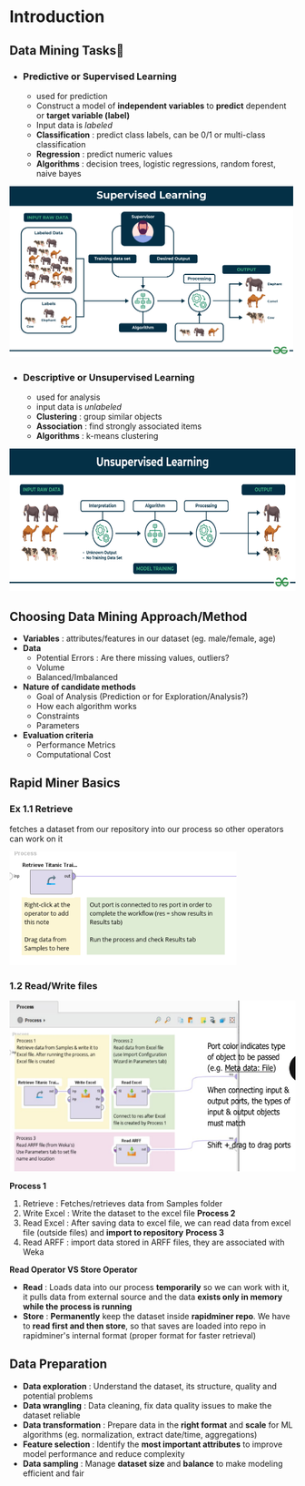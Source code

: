 # Introduction
## Data Mining Tasks💎
- ### Predictive or Supervised Learning
	- used for prediction
	- Construct a model of **independent variables** to **predict** dependent or **target variable (label)**
	- Input data is *labeled* 
	- **Classification**  : predict class labels, can be 0/1 or multi-class classification
	- **Regression** : predict numeric values
	- **Algorithms** : decision trees, logistic regressions, random forest, naive bayes
	
<img src="../../pictures/Supervised-learning.png" alt="Alt text" width="500" height="300"/>

- ### Descriptive or Unsupervised Learning
	- used for analysis
	- input data is *unlabeled*
	- **Clustering** : group similar objects
	- **Association** : find strongly associated items
	- **Algorithms** : k-means clustering

<img src="../../pictures/Unsupervised-learning.png" alt="Alt text" width="600" height="250"/>

## Choosing Data Mining Approach/Method
- **Variables** : attributes/features in our dataset (eg. male/female, age)
- **Data**
	- Potential Errors : Are there missing values, outliers?
	- Volume
	- Balanced/Imbalanced
- **Nature of candidate methods**
	- Goal of Analysis (Prediction or for Exploration/Analysis?)
	- How each algorithm works
	- Constraints
	- Parameters
- **Evaluation criteria**
	- Performance Metrics
	- Computational Cost
## Rapid Miner Basics

### Ex 1.1 Retrieve
fetches a dataset from our repository into our process so other operators can work on it

<img src="../../pictures/Retrieve.png" alt="Alt text" width="400" height="200"/>

### 1.2 Read/Write files

<img src="../../pictures/Read-and-write-files.png" alt="Alt text" width="550" height="300"/>

**Process 1**
1. Retrieve : Fetches/retrieves data from Samples folder
2. Write Excel : Write the dataset to the excel file
**Process 2**
3. Read Excel : After saving data to excel file, we can read data from excel file (outside files) and **import to repository**
**Process 3**
4. Read ARFF : import data stored in ARFF files, they are associated with Weka

**Read Operator VS Store Operator**
- **Read** : Loads data into our process **temporarily** so we can work with it, it pulls data from external source and the data **exists only in memory while the process is running**
- **Store** : **Permanently** keep the dataset inside **rapidminer repo**. We have to **read first and then store**, so that saves are loaded into repo in rapidminer's internal format (proper format for faster retrieval)
## Data Preparation
- **Data exploration** : Understand the dataset, its structure, quality and potential problems
- **Data wrangling** : Data cleaning, fix data quality issues to make the dataset reliable
- **Data transformation** : Prepare data in the **right format** and **scale** for ML algorithms (eg. normalization, extract date/time, aggregations)
- **Feature selection** : Identify the **most important attributes** to improve model performance and reduce complexity
- **Data sampling** : Manage **dataset size** and **balance** to make modeling efficient and fair
